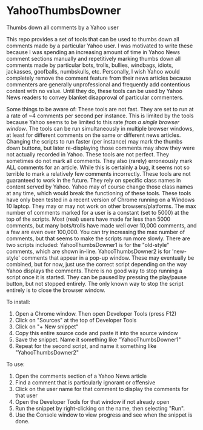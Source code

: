 # YahooThumbsDowner
Thumbs down all comments by a Yahoo user

This repo provides a set of tools that can be used to thumbs down all comments made by a particular Yahoo user. I was motivated to write these because I was spending an increasing amount of time in Yahoo News comment sections manually and repetitively marking thumbs down all comments made by particular bots, trolls, bullies, windbags, idiots, jackasses, goofballs, numbskulls, etc. Personally, I wish Yahoo would completely remove the comment feature from their news articles because commenters are generally unprofessional and frequently add contentious content with no value. Until they do, these tools can be used by Yahoo News readers to convey blanket disapproval of particular commenters.

Some things to be aware of:
  These tools are not fast. They are set to run at a rate of ~4 comments per second per instance. This is limited by the tools because Yahoo seems to be limited to this rate *from a single browser window*. The tools can be run simultaneously in multiple browser windows, at least for different comments on the same or different news articles. Changing the scripts to run faster (per instance) may mark the thumbs down buttons, but later re-displaying those comments may show they were not actually recorded in Yahoo.
  These tools are not perfect. They sometimes do not mark all comments. They also (rarely) erroneously mark ALL comments for an article. While this is certainly a bug, it seems not so terrible to mark a relatively few comments incorrectly.
  These tools are not guaranteed to work in the future. They rely on specific class names in content served by Yahoo. Yahoo may of course change those class names at any time, which would break the functioning of these tools.
  These tools have only been tested in a recent version of Chrome running on a Windows 10 laptop. They may or may not work on other browsers/platforms.
  The max number of comments marked for a user is a constant (set to 5000) at the top of the scripts. Most (real) users have made far less than 5000 comments, but many bots/trolls have made well over 10,000 comments, and a few are even over 100,000. You can try increasing the max number of comments, but that seems to make the scripts run more slowly.
  There are two scripts included: YahooThumbsDowner1 is for the "old-style" comments, which are shown in-line. YahooThumbsDowner2 is for 'new-style' comments that appear in a pop-up window. These may eventually be combined, but for now, just use the correct script depending on the way Yahoo displays the comments.
  There is no good way to stop running a script once it is started. They can be paused by pressing the play/pause button, but not stopped entirely. The only known way to stop the script entirely is to close the browser window.

To install:
1. Open a Chrome window. Then open Developer Tools (press F12)
2. Click on "Sources" at the top of Developer Tools
3. Click on "+ New snippet"
4. Copy this entire source code and paste it into the source window
5. Save the snippet. Name it something like "YahooThumbsDowner1"
6. Repeat for the second script, and name it something like "YahooThumbsDowner2"

To use: 
1. Open the comments section of a Yahoo News article
2. Find a comment that is particularly ignorant or offensive
3. Click on the user name for that comment to display the comments for that user
4. Open the Developer Tools for that window if not already open
5. Run the snippet by right-clicking on the name, then selecting "Run".
6. Use the Console window to view progress and see when the snippet is done.
